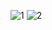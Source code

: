 
![1](https://github.com/VSaiSruthiReddy/TECHNITY-ABHYUDAY/assets/120205523/60ee6fd7-5890-4d40-a881-88c379bd41d2)
![2](https://github.com/VSaiSruthiReddy/TECHNITY-ABHYUDAY/assets/120205523/0ed02975-55bb-41b0-8718-08502f35cc52)
